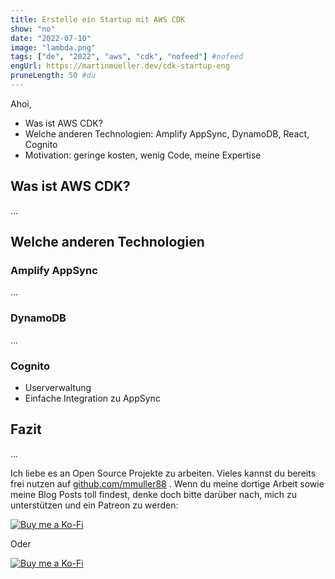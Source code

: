 ```yaml
---
title: Erstelle ein Startup mit AWS CDK
show: "no"
date: "2022-07-10"
image: "lambda.png"
tags: ["de", "2022", "aws", "cdk", "nofeed"] #nofeed
engUrl: https://martinmueller.dev/cdk-startup-eng
pruneLength: 50 #du
---
```


Ahoi,

* Was ist AWS CDK?
* Welche anderen Technologien: Amplify AppSync, DynamoDB, React, Cognito
* Motivation: geringe kosten, wenig Code, meine Expertise

## Was ist AWS CDK?

...

## Welche anderen Technologien

### Amplify AppSync

...

### DynamoDB

...

### Cognito

* Userverwaltung
* Einfache Integration zu AppSync

## Fazit

...

Ich liebe es an Open Source Projekte zu arbeiten. Vieles kannst du bereits frei nutzen auf [github.com/mmuller88](https://github.com/mmuller88) . Wenn du meine dortige Arbeit sowie meine Blog Posts toll findest, denke doch bitte darüber nach, mich zu unterstützen und ein Patreon zu werden:

[![Buy me a Ko-Fi](https://storage.ko-fi.com/cdn/useruploads/png_d554a01f-60f0-4969-94d1-7b69f3e28c2fcover.jpg?v=69a332f2-b808-4369-8ba3-dae0d1100dd4)](https://ko-fi.com/T6T1BR59W)

Oder

[![Buy me a Ko-Fi](https://theastrologypodcast.com/wp-content/uploads/2015/06/become-my-patron-05.jpg)](https://www.patreon.com/bePatron?u=29010217)
